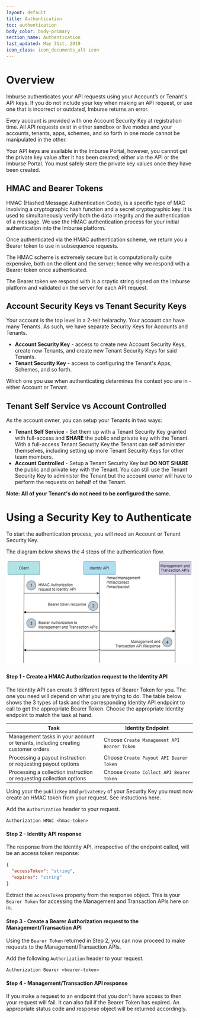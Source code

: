 ```yaml
---
layout: default
title: Authentication
toc: authentication
body_color: body-primary
section_name: Authentication
last_updated: May 31st, 2019
icon_class: icon_documents_alt icon
---
```

# Overview
Imburse authenticates your API requests using your Account’s or Tenant's API keys. If you do not include your key when making an API request, or use one that is incorrect or outdated, Imburse returns an error.

Every account is provided with one Account Security Key at registration time. All API requests exist in either sandbox or live modes and your accounts, tenants, apps, schemes, and so forth in one mode cannot be manipulated in the other.

Your API keys are available in the Imburse Portal, however, you cannot get the private key value after it has been created; either via the API or the Imburse Portal. You must safely store the private key values once they have been created.

## HMAC and Bearer Tokens
HMAC (Hashed Message Authentication Code), is a specific type of MAC involving a cryptographic hash function and a secret cryptographic key. It is used to simultaneously verify both the data integrity and the authentication of a message. We use the HMAC authentication process for your initial authentication into the Imburse platform.

Once authenticated via the HMAC authentication scheme, we return you a Bearer token to use in subsequence requests.

The HMAC scheme is extremely secure but is computationally quite expensive, both on the client and the server; hence why we respond with a Bearer token once authenticated.

The Bearer token we respond with is a crpytic string signed on the Imburse platform and validated on the server for each API request.

## Account Security Keys vs Tenant Security Keys
Your account is the top level in a 2-teir heiarachy. Your account can have many Tenants. As such, we have separate Security Keys for Accounts and Tenants.

- **Account Security Key** - access to create new Account Security Keys, create new Tenants, and create new Tenant Security Keys for said Tenants.
- **Tenant Security Key** - access to configuring the Tenant's Apps, Schemes, and so forth.

Which one you use when authenticating determines the context you are in - either Account or Tenant.

## Tenant Self Service vs Account Controlled
As the account owner, you can setup your Tenants in two ways:

- **Tenant Self Service** - Set them up with a Tenant Security Key granted with full-access and **SHARE** the public and private key with the Tenant. With a full-access Tenant Security Key the Tenant can self administer themselves, including setting up more Tenant Security Keys for other team members.
- **Account Controlled** - Setup a Tenant Security Key but **DO NOT SHARE** the public and private key with the Tenant. You can still use the Tenant Security Key to administer the Tenant but the account owner will have to perform the requests on behalf of the Tenant.

**Note: All of your Tenant's do not need to be configured the same.**

# Using a Security Key to Authenticate
To start the authentication process, you will need an Account or Tenant Security Key.

The diagram below shows the 4 steps of the authentication flow.

<img src="/assets/images/guides/getting-started/authentication-overview.png" style="width:600px;" title="Authentication Flow" alt="Authentication Flow"/>


#### Step 1 - Create a HMAC Authorization request to the Identity API
The Identity API can create 3 different types of Bearer Token for you. The one you need will depend on what you are trying to do. The table below shows the 3 types of task and the corresponding Identity API endpoint to call to get the appropriate Bearer Token. Choose the appropriate Identity endpoint to match the task at hand.

Task | Identity Endpoint
-|-
Management tasks in your account<br/>or tenants, including creating customer orders | Choose `Create Management API Bearer Token`
Processing a payout instruction<br/>or requesting payout options | Choose `Create Payout API Bearer Token`
Processing a collection instruction<br/>or requesting collection options | Choose `Create Collect API Bearer Token`

Using your the `publicKey` and `privateKey` of your Security Key you must now create an HMAC token from your request. See instuctions here.

Add the `Authorization` header to your request.

```curl
Authorization HMAC <hmac-token>
```

#### Step 2 - Identity API response
The response from the Identity API, irrespective of the endpoint called, will be an access token response:

```json
{
  "accessToken": "string",
  "expires": "string"
}
```

Extract the `accessToken` property from the response object. This is your `Bearer Token` for accessing the Management and Transaction APIs here on in.

#### Step 3 - Create a Bearer Authorization request to the Management/Transaction API
Using the `Bearer Token` returned in Step 2, you can now proceed to make requests to the Management/Transaction APIs.

Add the following `Authorization` header to your request.

```curl
Authorization Bearer <bearer-token>
```

#### Step 4 - Management/Transaction API response
If you make a request to an endpoint that you don't have access to then your request will fail. It can also fail if the Bearer Token has expired. An appropriate status code and response object will be returned accordingly.
